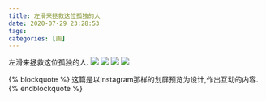 ```yaml
---
title: 左滑来拯救这位孤独的人
date: 2020-07-29 23:28:53
tags:
categories: [画]
---
```

左滑来拯救这位孤独的人.
<a data-fancybox="gallery" href="P035_1.jpg"><img src="P035_1.jpg"></a>
<a data-fancybox="gallery" href="P035_2.jpg"><img src="P035_2.jpg"></a>
<a data-fancybox="gallery" href="P035_3.gif"><img src="P035_3.gif"></a>
<a data-fancybox="gallery" href="P035_4.jpg"><img src="P035_4.jpg"></a>

{% blockquote %}
这篇是以instagram那样的划屏预览为设计,作出互动的内容.
{% endblockquote %}
